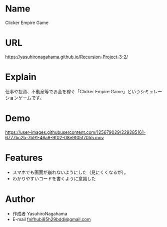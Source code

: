 # Name

Clicker Empire Game

# URL
https://yasuhironagahama.github.io/Recursion-Project-3-2/

# Explain

仕事や投資、不動産等でお金を稼ぐ「Clicker Empire Game」というシミュレーションゲームです。

# Demo

https://user-images.githubusercontent.com/125679029/229285161-6777bc2b-7b91-46a9-9f02-08e9f05f7055.mov

# Features

* スマホでも画面が崩れないようにした（見にくくなるが）。
* わかりやすいコードを書くように意識した

# Author

* 作成者 YasuhiroNagahama
* E-mail fnifhubi85h29bddi@gmail.com
